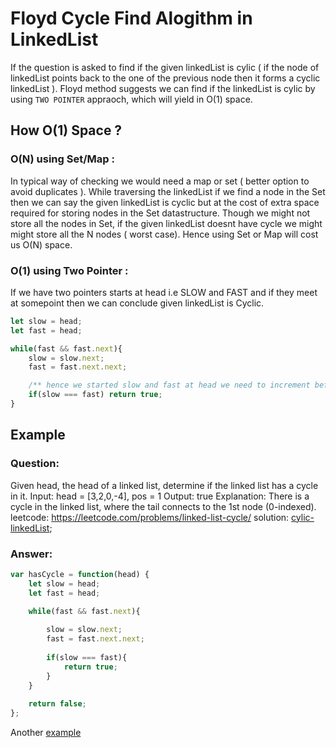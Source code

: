 # Floyd Cycle Find Alogithm in LinkedList

If the question is asked to find if the given linkedList is cylic ( if the node of linkedList points back to the one of the previous node then it forms a cyclic linkedList ). Floyd method suggests we can 
find if the linkedList is cylic by using `TWO POINTER` appraoch, which will yield in O(1) space. 

## How O(1) Space ? 
### O(N) using Set/Map : 
In typical way of checking we would need a map or set ( better option to avoid duplicates ). While traversing the linkedList if we find a node in the Set then we can say the given linkedList is cyclic but at the cost of extra space required for storing nodes in the Set datastructure. Though we might not
store all the nodes in Set, if the given linkedList doesnt have cycle we might might store all the N nodes ( worst case). Hence using Set or Map will cost us O(N) space. 

### O(1) using Two Pointer :
If we have two pointers starts at head i.e SLOW and FAST and if they meet at somepoint then we can conclude given linkedList is Cyclic. 
```js
let slow = head;
let fast = head; 

while(fast && fast.next){
    slow = slow.next;
    fast = fast.next.next;

    /** hence we started slow and fast at head we need to increment before comparing */
    if(slow === fast) return true;
}
```

## Example
### Question: 
Given head, the head of a linked list, determine if the linked list has a cycle in it.
Input: head = [3,2,0,-4], pos = 1
Output: true
Explanation: There is a cycle in the linked list, where the tail connects to the 1st node (0-indexed).
leetcode: https://leetcode.com/problems/linked-list-cycle/
solution: [cylic-linkedList](https://github.com/citta-lab/DSA/blob/9c91fda5e0886ba00e41fbfbdda9786846e11e73/linkedList/cyclic-linkedList.js);

### Answer:
```js
var hasCycle = function(head) {
    let slow = head;
    let fast = head;
    
    while(fast && fast.next){

        slow = slow.next;
        fast = fast.next.next;
        
        if(slow === fast){
            return true;
        }
    }
    
    return false;
};
```

Another [example](https://github.com/citta-lab/DSA/blob/main/linkedList/cyclic-LinkedListII.js)